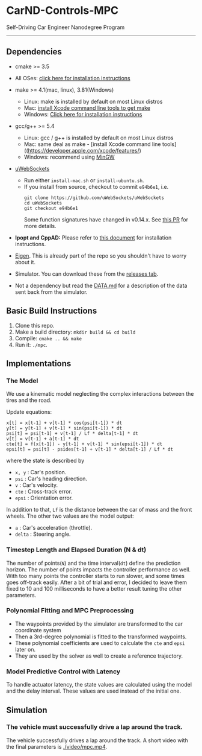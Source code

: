 # CarND-Controls-MPC
Self-Driving Car Engineer Nanodegree Program

---

## Dependencies

* cmake >= 3.5
 * All OSes: [click here for installation instructions](https://cmake.org/install/)
* make >= 4.1(mac, linux), 3.81(Windows)
  * Linux: make is installed by default on most Linux distros
  * Mac: [install Xcode command line tools to get make](https://developer.apple.com/xcode/features/)
  * Windows: [Click here for installation instructions](http://gnuwin32.sourceforge.net/packages/make.htm)
* gcc/g++ >= 5.4
  * Linux: gcc / g++ is installed by default on most Linux distros
  * Mac: same deal as make - [install Xcode command line tools]((https://developer.apple.com/xcode/features/)
  * Windows: recommend using [MinGW](http://www.mingw.org/)
* [uWebSockets](https://github.com/uWebSockets/uWebSockets)
  * Run either `install-mac.sh` or `install-ubuntu.sh`.
  * If you install from source, checkout to commit `e94b6e1`, i.e.
    ```
    git clone https://github.com/uWebSockets/uWebSockets
    cd uWebSockets
    git checkout e94b6e1
    ```
    Some function signatures have changed in v0.14.x. See [this PR](https://github.com/udacity/CarND-MPC-Project/pull/3) for more details.

* **Ipopt and CppAD:** Please refer to [this document](https://github.com/udacity/CarND-MPC-Project/blob/master/install_Ipopt_CppAD.md) for installation instructions.
* [Eigen](http://eigen.tuxfamily.org/index.php?title=Main_Page). This is already part of the repo so you shouldn't have to worry about it.
* Simulator. You can download these from the [releases tab](https://github.com/udacity/self-driving-car-sim/releases).
* Not a dependency but read the [DATA.md](./DATA.md) for a description of the data sent back from the simulator.


## Basic Build Instructions

1. Clone this repo.
2. Make a build directory: `mkdir build && cd build`
3. Compile: `cmake .. && make`
4. Run it: `./mpc`.

## Implementations

### The Model 

We use a kinematic model neglecting the complex interactions between the tires and the road.

Update equations:

```
x[t] = x[t-1] + v[t-1] * cos(psi[t-1]) * dt
y[t] = y[t-1] + v[t-1] * sin(psi[t-1]) * dt
psi[t] = psi[t-1] + v[t-1] / Lf * delta[t-1] * dt
v[t] = v[t-1] + a[t-1] * dt
cte[t] = f(x[t-1]) - y[t-1] + v[t-1] * sin(epsi[t-1]) * dt
epsi[t] = psi[t] - psides[t-1] + v[t-1] * delta[t-1] / Lf * dt
```

where the state is described by

- `x, y` : Car's position.
- `psi` : Car's heading direction.
- `v` : Car's velocity.
- `cte` : Cross-track error.
- `epsi` : Orientation error.

In addition to that, `Lf` is the distance between the car of mass and the front wheels. 
The other two values are the model output:

- `a` : Car's acceleration (throttle).
- `delta` : Steering angle.

### Timestep Length and Elapsed Duration (N & dt)

The number of points(`N`) and the time interval(`dt`) define the prediction horizon. 
The number of points impacts the controller performance as well. 
With too many points the controller starts to run slower, and some times goes off-track easily. 
After a bit of trial and error, 
I decided to leave them fixed to 10 and 100 milliseconds to have a better result 
tuning the other parameters.

### Polynomial Fitting and MPC Preprocessing

- The waypoints provided by the simulator are transformed to the car coordinate system 
- Then a 3rd-degree polynomial is fitted to the transformed waypoints. 
- These polynomial coefficients are used to calculate the `cte` and `epsi` later on. 
- They are used by the solver as well to create a reference trajectory.

### Model Predictive Control with Latency

To handle actuator latency, the state values are calculated using the model and the delay interval. 
These values are used instead of the initial one. 

## Simulation

### The vehicle must successfully drive a lap around the track.

The vehicle successfully drives a lap around the track. A short video with the final parameters is [./video/mpc.mp4](./video/mpc.mp4).